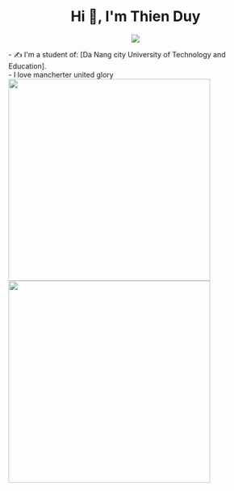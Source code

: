 <h1 align="center">Hi 👋, I'm Thien Duy</h1>
<p align="center" color="#36BCF7FF"><img src="https://readme-typing-svg.herokuapp.com?lines=I'm+a+Java+Developer;I'm+a+Coder"></p>
- ✍ I'm a student of: [Da Nang city University of Technology and Education].<br>
- I love mancherter united glory
<img align="left" width="400" src="https://mega.com.vn/media/news/1723_hinh_nen_mu_may_tinh__35_.jpg">
<img align="left" width="400" src="https://encrypted-tbn0.gstatic.com/images?q=tbn:ANd9GcRVk-wdBx-r1O6FhiwKoXkjA38M0Z_2ejTNOw&usqp=CAU">









